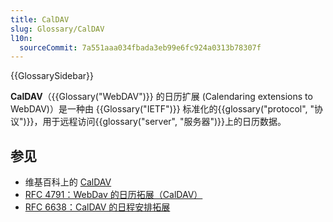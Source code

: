 ```yaml
---
title: CalDAV
slug: Glossary/CalDAV
l10n:
  sourceCommit: 7a551aaa034fbada3eb99e6fc924a0313b78307f
---
```


{{GlossarySidebar}}

**CalDAV**（{{Glossary("WebDAV")}} 的日历扩展 (Calendaring extensions to WebDAV)）是一种由 {{Glossary("IETF")}} 标准化的{{glossary("protocol", "协议")}}，用于远程访问{{glossary("server", "服务器")}}上的日历数据。

## 参见

- 维基百科上的 [CalDAV](https://en.wikipedia.org/wiki/CalDAV)
- [RFC 4791：WebDav 的日历拓展（CalDAV）](https://datatracker.ietf.org/doc/html/rfc4791)
- [RFC 6638：CalDAV 的日程安排拓展](https://datatracker.ietf.org/doc/html/rfc6638)
